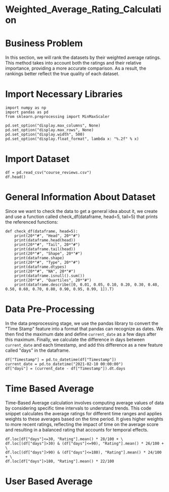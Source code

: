 # Weighted_Average_Rating_Calculation

# Business Problem

In this section, we will rank the datasets by their weighted average ratings. This method takes into account both the ratings and their relative importance, providing a more accurate comparison. As a result, the rankings better reflect the true quality of each dataset.

# Import Necessary Libraries

```
import numpy as np
import pandas as pd
from sklearn.preprocessing import MinMaxScaler

pd.set_option("display.max_columns", None)
pd.set_option("display.max_rows", None)
pd.set_option("display.width", 500)
pd.set_option("display.float_format", lambda x: "%.2f" % x)
```

# Import Dataset

```
df = pd.read_csv("course_reviews.csv")
df.head()
```

# General Information About Dataset

Since we want to check the data to get a general idea about it, we create and use a function called check_df(dataframe, head=5, tail=5) that prints the referenced functions:

```
def check_df(dataframe, head=5):
    print(20*"#", "Head", 20*"#")
    print(dataframe.head(head))
    print(20*"#", "Tail", 20*"#")
    print(dataframe.tail(head))
    print(20*"#", "Shape", 20*"#")
    print(dataframe.shape)
    print(20*"#", "Type", 20*"#")
    print(dataframe.dtypes)
    print(20*"#", "NA", 20*"#")
    print(dataframe.isnull().sum())
    print(20*"#", "Quartiles", 20*"#")
    print(dataframe.describe([0, 0.01, 0.05, 0.10, 0.20, 0.30, 0.40, 0.50, 0.60, 0.70, 0.80, 0.90, 0.95, 0.99, 1]).T)
```

# Data Pre-Processing

In the data preprocessing stage, we use the pandas library to convert the "Time Stamp" feature into a format that pandas can recognize as dates. We then find the maximum date and define `current_date` as a few days after this maximum. Finally, we calculate the difference in days between `current_date` and each timestamp, and add this difference as a new feature called "days" in the dataframe.

```
df["Timestamp"] = pd.to_datetime(df["Timestamp"])
current_date = pd.to_datetime("2021-02-10 00:00:00")
df["days"] = (current_date - df["Timestamp"]).dt.days
```

# Time Based Average

Time-Based Average calculation involves computing average values of data by considering specific time intervals to understand trends. This code snippet calculates the average ratings for different time ranges and applies weights to these averages based on the time period. It gives higher weights to more recent ratings, reflecting the impact of time on the average score and resulting in a balanced rating that accounts for temporal effects.

```
df.loc[df["days"]<=30, "Rating"].mean() * 28/100 + \
df.loc[(df["days"]>30) & (df["days"]<=90), "Rating"].mean() * 26/100 + \
df.loc[(df["days"]>90) & (df["days"]<=180), "Rating"].mean() * 24/100 + \
df.loc[df["days"]>180, "Rating"].mean() * 22/100
```

# User Based Average

